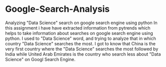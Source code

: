 # Google-Search-Analysis
Analyzing "Data Science" search on google search engine using python
In this assignment i have have extracted information from pytrends which helps to take information about searches on google search engine using python.
I used to "Data Science" word, and trying to analyze that in which country "Data Science" searches the most.
I got to know that China is the very first country where the "Data Science" searches the most followed by India while United Arab Emirates is the country who search less about "Data Science" on Googl Search Engine.
